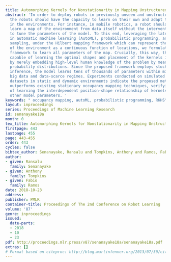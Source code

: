 ```yaml
---
title: Automorphing Kernels for Nonstationarity in Mapping Unstructured Environments
abstract: 'In order to deploy robots in previously unseen and unstructured environments,
  the robots should have the capacity to learn on their own and adapt to the changes
  in the environments. For instance, in mobile robotics, a robot should be able to
  learn a map of the environment from data itself without the intervention of a human
  to tune the parameters of the model. To this end, leveraging the latest developments
  in automatic machine learning (AutoML), probabilistic programming, and statistical
  sampling, under the Hilbert mapping framework which can represent the occupancy
  of the environment as a continuous function of locations, we formulate a Bayesian
  framework to learn all parameters of the map. Crucially, this way, the robot is
  capable of learning the optimal shapes and placement of the kernels in Hilbert maps
  by merely embedding high-level human knowledge of the problem by means of prior
  probability distributions. Since the proposed framework employs stochastic variational
  inference, the model learns tens of thousands of parameters within minutes in both
  big data and data-scarce regimes. Experiments conducted on simulated and real-world
  datasets in static and dynamic environments indicate the proposed method significantly
  outperforms existing stationary occupancy mapping techniques, verifying the importance
  of learning the interdependent position-shape relationship of kernels alongside
  other model parameters. '
keywords: " occupancy mapping, autoML, probabilistic programming, RKHS"
layout: inproceedings
series: Proceedings of Machine Learning Research
id: senanayake18a
month: 0
tex_title: Automorphing Kernels for Nonstationarity in Mapping Unstructured Environments
firstpage: 443
lastpage: 455
page: 443-455
order: 443
cycles: false
bibtex_author: Senanayake, Ransalu and Tompkins, Anthony and Ramos, Fabio
author:
- given: Ransalu
  family: Senanayake
- given: Anthony
  family: Tompkins
- given: Fabio
  family: Ramos
date: 2018-10-23
address: 
publisher: PMLR
container-title: Proceedings of The 2nd Conference on Robot Learning
volume: '87'
genre: inproceedings
issued:
  date-parts:
  - 2018
  - 10
  - 23
pdf: http://proceedings.mlr.press/v87/senanayake18a/senanayake18a.pdf
extras: []
# Format based on citeproc: http://blog.martinfenner.org/2013/07/30/citeproc-yaml-for-bibliographies/
---
```

